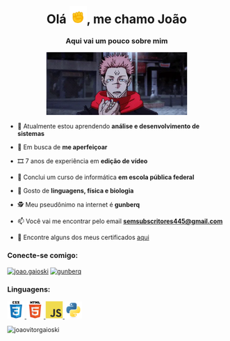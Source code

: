 <h1 align="center">Olá <img src="readme_archives/hello.webp" alt="Ola" height="40" width="40">, me chamo João</h1>

<h3 align="center">Aqui vai um pouco sobre mim</h3>
<p align="center">
  <img src="readme_archives/sukuna.webp" alt="Sukuna" height="144" width="324">
</p>

- 🌱 Atualmente estou aprendendo **análise e desenvolvimento de sistemas**

- 🔭 Em busca de **me aperfeiçoar**

- 🎞️ 7 anos de experiência em **edição de vídeo**

- 📕 Conclui um curso de informática **em escola pública federal**
  
- 💬 Gosto de **linguagens, física e biologia**
  
- 🕵 Meu pseudônimo na internet é **gunberq**

- 📫 Você vai me encontrar pelo email **semsubscritores445@gmail.com**

- 📜 Encontre alguns dos meus certificados <a href="https://github.com/joaovitorgaioski/joaovitorgaioski/tree/main/Certificados" target=blank>aqui</a>

<h3 align="left">Conecte-se comigo:</h3>
<p align="left">
<a href="https://instagram.com/joao.gaioski" target="blank"><img align="center" src="https://raw.githubusercontent.com/rahuldkjain/github-profile-readme-generator/master/src/images/icons/Social/instagram.svg" alt="joao.gaioski" height="30" width="40" /></a>
<a href="https://www.youtube.com/@gunberq" target="blank"><img align="center" src="https://raw.githubusercontent.com/rahuldkjain/github-profile-readme-generator/master/src/images/icons/Social/youtube.svg" alt="gunberq" height="30" width="40" /></a>
</p>

<h3 align="left">Linguagens:</h3>
<p align="left"> <a href="https://www.w3schools.com/css/" target="_blank" rel="noreferrer"> <img src="https://raw.githubusercontent.com/devicons/devicon/master/icons/css3/css3-original-wordmark.svg" alt="css3" width="40" height="40"/> </a> <a href="https://www.w3.org/html/" target="_blank" rel="noreferrer"> <img src="https://raw.githubusercontent.com/devicons/devicon/master/icons/html5/html5-original-wordmark.svg" alt="html5" width="40" height="40"/> </a> <a href="https://developer.mozilla.org/en-US/docs/Web/JavaScript" target="_blank" rel="noreferrer"> <img src="https://raw.githubusercontent.com/devicons/devicon/master/icons/javascript/javascript-original.svg" alt="javascript" width="40" height="40"/> </a> <a href="https://www.python.org" target="_blank" rel="noreferrer"> <img src="https://raw.githubusercontent.com/devicons/devicon/master/icons/python/python-original.svg" alt="python" width="40" height="40"/> </a> </p>

<p align="left"> <img src="https://komarev.com/ghpvc/?username=joaovitorgaioski&label=Visitas&color=0e75b6&style=for-the-badge" alt="joaovitorgaioski" /> </p>

<!---
joaovitorgaioski/joaovitorgaioski is a ✨ special ✨ repository because its `README.md` (this file) appears on your GitHub profile.
You can click the Preview link to take a look at your changes.
--->
